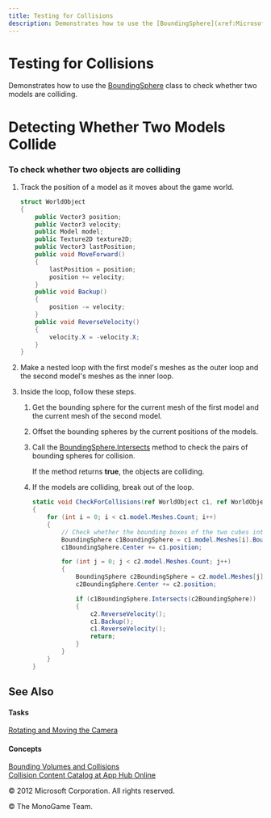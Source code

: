 ```yaml
---
title: Testing for Collisions
description: Demonstrates how to use the [BoundingSphere](xref:Microsoft.Xna.Framework.BoundingSphere) class to check whether two models are colliding.
---
```

# Testing for Collisions

Demonstrates how to use the [BoundingSphere](xref:Microsoft.Xna.Framework.BoundingSphere) class to check whether two models are colliding.

# Detecting Whether Two Models Collide

### To check whether two objects are colliding

1.  Track the position of a model as it moves about the game world.
    
    ``` csharp
    struct WorldObject
    {
        public Vector3 position;
        public Vector3 velocity;
        public Model model;
        public Texture2D texture2D;
        public Vector3 lastPosition;
        public void MoveForward()
        {
            lastPosition = position;
            position += velocity;
        }
        public void Backup()
        {
            position -= velocity;
        }
        public void ReverseVelocity()
        {
            velocity.X = -velocity.X;
        }
    }
    ```

2.  Make a nested loop with the first model's meshes as the outer loop and the second model's meshes as the inner loop.

3.  Inside the loop, follow these steps.
    
    1.  Get the bounding sphere for the current mesh of the first model and the current mesh of the second model.
    
    2.  Offset the bounding spheres by the current positions of the models.
    
    3.  Call the [BoundingSphere.Intersects](xref:Microsoft.Xna.Framework.BoundingSphere) method to check the pairs of bounding spheres for collision.
        
        If the method returns **true**, the objects are colliding.
    
    4.  If the models are colliding, break out of the loop.
        
        ``` csharp
        static void CheckForCollisions(ref WorldObject c1, ref WorldObject c2)
        {
            for (int i = 0; i < c1.model.Meshes.Count; i++)
            {
                // Check whether the bounding boxes of the two cubes intersect.
                BoundingSphere c1BoundingSphere = c1.model.Meshes[i].BoundingSphere;
                c1BoundingSphere.Center += c1.position;
        
                for (int j = 0; j < c2.model.Meshes.Count; j++)
                {
                    BoundingSphere c2BoundingSphere = c2.model.Meshes[j].BoundingSphere;
                    c2BoundingSphere.Center += c2.position;
        
                    if (c1BoundingSphere.Intersects(c2BoundingSphere))
                    {
                        c2.ReverseVelocity();
                        c1.Backup();
                        c1.ReverseVelocity();
                        return;
                    }
                }
            }
        }
        ```

## See Also

#### Tasks

[Rotating and Moving the Camera](HowTo_RotateMoveCamera.md)  

#### Concepts

[Bounding Volumes and Collisions](HowTo_Bounding_Volumes_and_Collisions.md)  
[Collision Content Catalog at App Hub Online](http://go.microsoft.com/fwlink/?linkid=128869)

© 2012 Microsoft Corporation. All rights reserved.  

© The MonoGame Team.